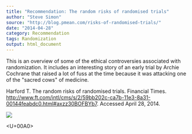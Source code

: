 ```yaml
---
title: "Recommendation: The random risks of randomised trials"
author: "Steve Simon"
source: "http://blog.pmean.com/risks-of-randomised-trials/"
date: "2014-04-28"
category: Recommendation
tags: Randomization
output: html_document
---
```


This is an overview of some of the ethical controversies associated with
randomization. It includes an interesting story of an early trial by
Archie Cochrane that raised a lot of fuss at the time because it was
attacking one of the "sacred cows" of medicine.

<!---More--->

Harford T. The random risks of randomised trials. Financial Times.
<http://www.ft.com/intl/cms/s/2/59bb202c-ca7b-11e3-8a31-00144feabdc0.html#axzz30BOFBYb7>.
Accessed April 28, 2014.

![](http://www.pmean.com/images/risks-of-randomised-trials01.png)



<U+00A0>


